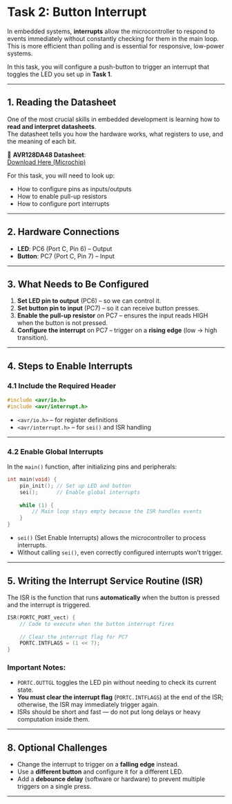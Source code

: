 # Task 2: Button Interrupt

In embedded systems, **interrupts** allow the microcontroller to respond to events immediately without constantly checking for them in the main loop.  
This is more efficient than polling and is essential for responsive, low-power systems.

In this task, you will configure a push-button to trigger an interrupt that toggles the LED you set up in **Task 1**.

---

## 1. Reading the Datasheet

One of the most crucial skills in embedded development is learning how to **read and interpret datasheets**.  
The datasheet tells you how the hardware works, what registers to use, and the meaning of each bit.

📄 **AVR128DA48 Datasheet**:  
[Download Here (Microchip)](https://ww1.microchip.com/downloads/aemDocuments/documents/MCU08/ProductDocuments/DataSheets/AVR128DA28-32-48-64-Data-Sheet-DS40002183.pdf)

For this task, you will need to look up:
- How to configure pins as inputs/outputs
- How to enable pull-up resistors
- How to configure port interrupts

---

## 2. Hardware Connections

- **LED**: PC6 (Port C, Pin 6) – Output
- **Button**: PC7 (Port C, Pin 7) – Input

---

## 3. What Needs to Be Configured

1. **Set LED pin to output** (PC6) – so we can control it.
2. **Set button pin to input** (PC7) – so it can receive button presses.
3. **Enable the pull-up resistor** on PC7 – ensures the input reads HIGH when the button is not pressed.
4. **Configure the interrupt** on PC7 – trigger on a **rising edge** (low → high transition).

---

## 4. Steps to Enable Interrupts

### 4.1 Include the Required Header
```c
#include <avr/io.h>
#include <avr/interrupt.h>
```
- `<avr/io.h>` – for register definitions  
- `<avr/interrupt.h>` – for `sei()` and ISR handling

---

### 4.2 Enable Global Interrupts
In the `main()` function, after initializing pins and peripherals:
```c
int main(void) {
    pin_init(); // Set up LED and button
    sei();      // Enable global interrupts
    
    while (1) {
        // Main loop stays empty because the ISR handles events
    }
}
```
- `sei()` (Set Enable Interrupts) allows the microcontroller to process interrupts.
- Without calling `sei()`, even correctly configured interrupts won’t trigger.

---

## 5. Writing the Interrupt Service Routine (ISR)

The ISR is the function that runs **automatically** when the button is pressed and the interrupt is triggered.

```c
ISR(PORTC_PORT_vect) {
    // Code to execute when the button interrupt fires
    
    // Clear the interrupt flag for PC7
    PORTC.INTFLAGS = (1 << 7);
}
```

### Important Notes:
- `PORTC.OUTTGL` toggles the LED pin without needing to check its current state.
- **You must clear the interrupt flag** (`PORTC.INTFLAGS`) at the end of the ISR; otherwise, the ISR may immediately trigger again.
- ISRs should be short and fast — do not put long delays or heavy computation inside them.
---


## 8. Optional Challenges
- Change the interrupt to trigger on a **falling edge** instead.
- Use a **different button** and configure it for a different LED.
- Add a **debounce delay** (software or hardware) to prevent multiple triggers on a single press.

---
